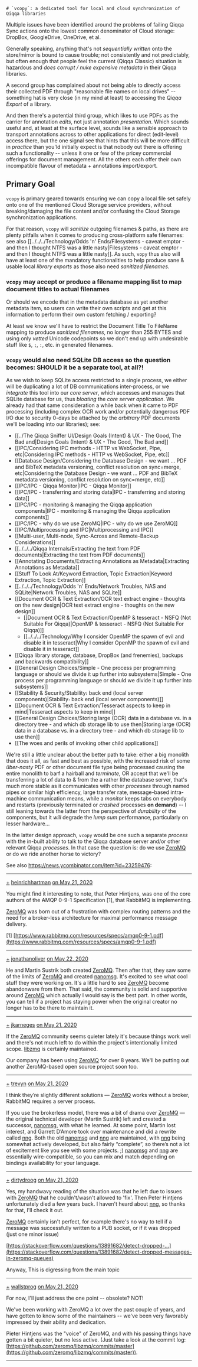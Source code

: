 	# `vcopy`: a dedicated tool for local and cloud synchronization of Qiqqa libraries

Multiple issues have been identified around the problems of failing Qiqqa Sync actions onto the lowest common denominator of Cloud storage: DropBox, GoogleDrive, OneDrive, et al.

Generally speaking, anything that's not *sequentially written* onto the store/mirror is bound to cause trouble; not consistently and not predictably, but often enough that people feel the current (Qiqqa Classic) situation is hazardous and *does corrupt / nuke expensive metadata* in their Qiqqa libraries.

A second group has complained about not being able to directly access their collected PDF through "reasonable file names on local drives" -- something hat is very close (in my mind at least) to accessing the *Qiqqa Export* of a library.

And then there's a potential third group, which likes to use PDFs as the carrier for annotation *edits*, not just annotation *presentation*. Which sounds useful and, at least at the surface level, sounds like a sensible approach to transport annotations across to other applications for direct (edit-level) access there, but the one signal  see that hints that this will be more difficult in *practice* than you'ld initially expect is that nobody out there is offering such a functionality -- unless it one or few of the pricey commercial offerings for document management. All the others each offer their own incompatible flavour of metadata + annotations import/export.

## Primary Goal

`vcopy` is primary geared towards ensuring we can copy a local file set safely onto one of the mentioned Cloud Storage service providers, without breaking/damaging the file content and/or confusing the Cloud Storage synchronization applications.

For that reason, `vcopy` will *sanitize* outgoing filenames & paths, as there are plenty pitfalls when it comes to producing cross-platform safe filenames: see also [[../../../Technology/Odds 'n' Ends/Filesystems - caveat emptor - and then I thought NTFS was a little nasty|Filesystems - caveat emptor - and then I thought NTFS was a little nasty]].
As such, `vopy` thus also will have at least one of the mandatory functionalities to help produce sane & usable local *library exports* as those also need *sanitized filenames*.



### `vcopy` may accept or produce a filename mapping list to map document titles to actual filenames

Or should we encode that in the metadata database as yet another metadata item, so users can write their own scripts and get at this information to perform their own custom fetching / exporting?

At least we know we'll have to restrict the Document Title To FileName mapping to produce *sanitized filenames*, no longer than 255 BYTES and using only *vetted* Unicode codepoints so we don't end up with undesirable stuff like `$`, `;`, `:`, etc. in generated filenames.



### `vcopy` would also need SQLite DB access so the question becomes: SHOULD it be a separate tool, at all?!

As we wish to keep SQLite access restricted to a single process, we either will be duplicating a lot of DB communications inter-process, or we *integrate* this tool into our *core server*, which accesses and manages that SQLite database for us, thus *bloating* the *core server application*.
We already had that same consideration a while back when it came to PDF processing (including complex OCR work and/or potentially dangerous PDF I/O due to security 0-days be attached by the *arbitrary* PDF documents we'll be loading into our libraries); see:
- [[../The Qiqqa Sniffer UI/Design Goals (Intent) & UX - The Good, The Bad and|Design Goals (Intent) & UX - The Good, The Bad and]]
- [[IPC/Considering IPC methods - HTTP vs WebSocket, Pipe, etc|Considering IPC methods - HTTP vs WebSocket, Pipe, etc]]
- [[Database Design/Considering the Database Design - we want ... PDF and BibTeX metadata versioning, conflict resolution on sync=merge, etc|Considering the Database Design - we want ... PDF and BibTeX metadata versioning, conflict resolution on sync=merge, etc]]
- [[IPC/IPC - Qiqqa Monitor|IPC - Qiqqa Monitor]]
- [[IPC/IPC - transferring and storing data|IPC - transferring and storing data]]
- [[IPC/IPC - monitoring & managing the Qiqqa application components|IPC - monitoring & managing the Qiqqa application components]]
- [[IPC/IPC - why do we use ZeroMQ|IPC - why do we use ZeroMQ]]
- [[IPC/Multiprocessing and IPC|Multiprocessing and IPC]]
- [[Multi-user, Multi-node, Sync-Across and Remote-Backup Considerations]]
- [[../../../Qiqqa Internals/Extracting the text from PDF documents|Extracting the text from PDF documents]]
- [[Annotating Documents/Extracting Annotations as Metadata|Extracting Annotations as Metadata]]
- [[Stuff To Look At/Keyword Extraction, Topic Extraction|Keyword Extraction, Topic Extraction]]
- [[../../../Technology/Odds 'n' Ends/Network Troubles, NAS and SQLite|Network Troubles, NAS and SQLite]]
- [[Document OCR & Text Extraction/OCR text extract engine - thoughts on the new design|OCR text extract engine - thoughts on the new design]]
  - [[Document OCR & Text Extraction/OpenMP & tesseract - NSFQ (Not Suitable For Qiqqa)|OpenMP & tesseract - NSFQ (Not Suitable For Qiqqa)]]
  - [[../../../Technology/Why I consider OpenMP the spawn of evil and disable it in tesseract|Why I consider OpenMP the spawn of evil and disable it in tesseract]]
- [[Qiqqa library storage, database, DropBox (and frenemies), backups and backwards compatibility]]
- [[General Design Choices/Simple - One process per programming language or should we divide it up further into subsystems|Simple - One process per programming language or should we divide it up further into subsystems]]
- [[Stability & Security/Stability։ back end (local server components)|Stability։ back end (local server components)]]
- [[Document OCR & Text Extraction/Tesseract aspects to keep in mind|Tesseract aspects to keep in mind]]
- [[General Design Choices/Storing large (OCR) data in a database vs. in a directory tree - and which db storage lib to use then|Storing large (OCR) data in a database vs. in a directory tree - and which db storage lib to use then]]
- [[The woes and perils of invoking other child applications]]



We're still a little unclear about the better path to take: either a big monolith that does it all, as fast and best as possible, with the increased risk of some *über-nasty* PDF or other document file type being processed causing the entire monolith to barf a hairball and *terminate*, OR accept that we'll be transferring a lot of data to & from the a rather lithe database server, that's much more stable as it communicates with other *processes* through named pipes or similar high efficiency, large transfer rate, message-based intra-machine communication means, while a *monitor* keeps tabs on everybody and restarts (previously terminated or *crashed* processes **on demand**) -- I still leaning towards the latter from the perspective of *durability* of the components, but it *will* degrade the *lump sum* performance, particularly on lesser hardware...

In the latter design approach, `vcopy` would be one such a separate *process* with the in-built ability to talk to the Qiqqa database server and/or other relevant Qiqqa *processes*. In that case the question is: do we use [ZeroMQ](https://zeromq.org/) or do we ride another horse to victory?

See also https://news.ycombinator.com/item?id=23259476:

---

[+](https://news.ycombinator.com/vote?id=23259711&how=up&goto=item%3Fid%3D23259476) [heinrichhartman](https://news.ycombinator.com/user?id=heinrichhartman) [on May 21, 2020](https://news.ycombinator.com/item?id=23259711) 

You might find it interesting to note, that Peter Hintjens, was one of the core authors of the AMQP 0-9-1 Specification [1], that RabbitMQ is implementing.

[ZeroMQ](https://zeromq.org/) was born out of a frustration with complex routing patterns and the need for a broker-less architecture for maximal performance message delivery.

[1] [https://www.rabbitmq.com/resources/specs/amqp0-9-1.pdf](https://www.rabbitmq.com/resources/specs/amqp0-9-1.pdf)

---

[+](https://news.ycombinator.com/vote?id=23268703&how=up&goto=item%3Fid%3D23259476) [jonathanoliver](https://news.ycombinator.com/user?id=jonathanoliver) [on May 22, 2020](https://news.ycombinator.com/item?id=23268703) 

He and Martin Sustrik both created [ZeroMQ](https://zeromq.org/). Then after that, they saw some of the limits of [ZeroMQ](https://zeromq.org/) and created [nanomsg](https://github.com/nanomsg/nanomsg). It's excited to see what cool stuff they were working on. It's a little hard to see [ZeroMQ](https://zeromq.org/) become abandonware from them. That said, the community is solid and supportive around [ZeroMQ](https://zeromq.org/) which actually I would say is the best part. In other words, you can tell if a project has staying power when the original creator no longer has to be there to maintain it.

---

[+](https://news.ycombinator.com/vote?id=23259955&how=up&goto=item%3Fid%3D23259476) [jkarneges](https://news.ycombinator.com/user?id=jkarneges) [on May 21, 2020](https://news.ycombinator.com/item?id=23259955)

If the [ZeroMQ](https://zeromq.org/) community seems quieter lately it's because things work well and there's not much left to do within the project's intentionally limited scope. [libzmq](https://github.com/zeromq/libzmq) is certainly maintained.

Our company has been using [ZeroMQ](https://zeromq.org/) for over 8 years. We'll be putting out another ZeroMQ-based open source project soon too.

---

[+](https://news.ycombinator.com/vote?id=23259765&how=up&goto=item%3Fid%3D23259476) [trevyn](https://news.ycombinator.com/user?id=trevyn) [on May 21, 2020](https://news.ycombinator.com/item?id=23259765)

I think they’re slightly different solutions — [ZeroMQ](https://zeromq.org/) works without a broker, RabbitMQ requires a server process.

If you use the brokerless model, there was a bit of drama over [ZeroMQ](https://zeromq.org/) — the original technical developer (Martin Sustrik) left and created a successor, [nanomsg](https://github.com/nanomsg/nanomsg), with what he learned. At some point, Martin lost interest, and Garrett D’Amore took over maintenance and did a rewrite called [nng](https://github.com/nanomsg/nng). Both the old [nanomsg](https://github.com/nanomsg/nanomsg) and [nng](https://github.com/nanomsg/nng) are maintained, with [nng](https://github.com/nanomsg/nng) being somewhat actively developed, but also fairly “complete”, so there’s not a lot of excitement like you see with some projects. ;) [nanomsg](https://github.com/nanomsg/nanomsg) and [nng](https://github.com/nanomsg/nng) are essentially wire-compatible, so you can mix and match depending on bindings availability for your language.

---

[+](https://news.ycombinator.com/vote?id=23261945&how=up&goto=item%3Fid%3D23259476) [dirtydroog](https://news.ycombinator.com/user?id=dirtydroog) [on May 21, 2020](https://news.ycombinator.com/item?id=23261945)

Yes, my handwavy reading of the situation was that he left due to issues with [ZeroMQ](https://zeromq.org/) that he couldn't/wasn't allowed to 'fix'. Then Peter Hintjens unfortunately died a few years back. I haven't heard about [nng](https://github.com/nanomsg/nng), so thanks for that, I'll check it out.

[ZeroMQ](https://zeromq.org/) certainly isn't perfect, for example there's no way to tell if a message was successfully written to a PUB socket, or if it was dropped (just one minor issue)

[https://stackoverflow.com/questions/13891682/detect-dropped-...](https://stackoverflow.com/questions/13891682/detect-dropped-messages-in-zeromq-queues)

Anyway, This is digressing from the main topic

---

[+](https://news.ycombinator.com/vote?id=23262505&how=up&goto=item%3Fid%3D23259476) [wallstprog](https://news.ycombinator.com/user?id=wallstprog) [on May 21, 2020](https://news.ycombinator.com/item?id=23262505)

For now, I'll just address the one point -- obsolete? NOT!

We've been working with ZeroMQ a lot over the past couple of years, and have gotten to know some of the maintainers -- we've been very favorably impressed by their ability and dedication.

Pieter Hintjens was the "voice" of ZeroMQ, and with his passing things have gotten a bit quieter, but no less active. (Just take a look at the commit log: [https://github.com/zeromq/libzmq/commits/master](https://github.com/zeromq/libzmq/commits/master)).

----


